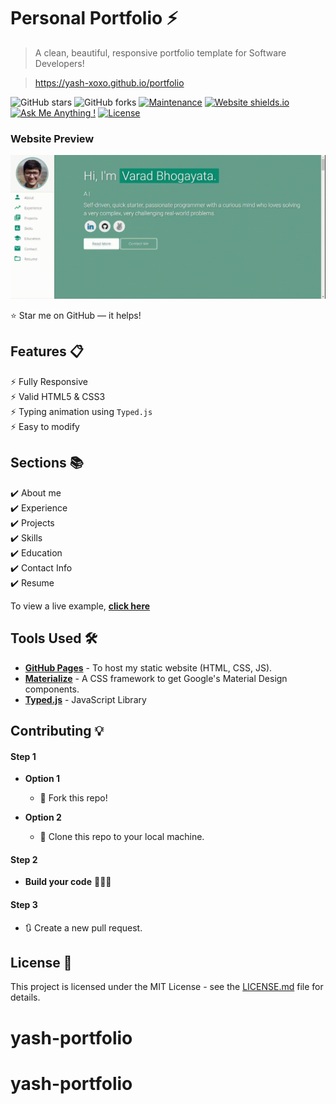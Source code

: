 # Personal Portfolio ⚡️ 
> A clean, beautiful, responsive portfolio template for Software Developers!

> https://yash-xoxo.github.io/portfolio

![GitHub stars](https://img.shields.io/github/stars/yash-xoxo/yash-xoxo.github.io) 
![GitHub forks](https://img.shields.io/github/forks/yash-xoxo/yash-xoxo.github.io)
[![Maintenance](https://img.shields.io/badge/maintained-yes-green.svg)](https://github.com/yash-xoxo/yash-xoxo.github.io/commits/master)
[![Website shields.io](https://img.shields.io/badge/website-up-yellow)](http://yash-xoxo.github.io/)
[![Ask Me Anything !](https://img.shields.io/badge/ask%20me-linkedin-1abc9c.svg)](https://www.linkedin.com/in/yash-gupta-4285b8312/)
[![License](http://img.shields.io/:license-mit-blue.svg?style=flat-square)](http://badges.mit-license.org)

### Website Preview
<p align="center"> 
  <kbd>
    <a href="https://yash.github.io" target="_blank"><img src="examples/preview.gif">
  </a>
  </kbd>
</p>

:star: Star me on GitHub — it helps!

## Features 📋
⚡️ Fully Responsive\
⚡️ Valid HTML5 & CSS3\
⚡️ Typing animation using `Typed.js`\
⚡️ Easy to modify

## Sections 📚
✔️ About me\
✔️ Experience\
✔️ Projects \
✔️ Skills \
✔️ Education\
✔️ Contact Info\
✔️ Resume

To view a live example, **[click here](https://yash-xoxo.github.io/yash-portfolio/)**

## Tools Used 🛠️
* [<b>GitHub Pages</b>](https://create-react-app.dev/docs/deployment/#github-pages) - To host my static website (HTML, CSS, JS).
* [<b>Materialize</b>](https://materializecss.com/) - A CSS framework to get Google's Material Design components.
* [<b>Typed.js</b>](https://mattboldt.com/demos/typed-js/) - JavaScript Library

## Contributing 💡
#### Step 1

- **Option 1**
    - 🍴 Fork this repo!

- **Option 2**
    - 👯 Clone this repo to your local machine.


#### Step 2

- **Build your code** 🔨🔨🔨

#### Step 3

- 🔃 Create a new pull request.

## License 📄
This project is licensed under the MIT License - see the [LICENSE.md](./LICENSE) file for details.
# yash-portfolio
# yash-portfolio
